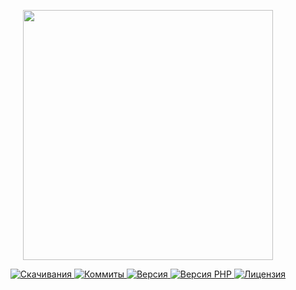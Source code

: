 <p align="center"><a href="https://www.localzet.com" target="_blank">
  <img src="https://static.localzet.com/full-localzet2.png" width="400">
</a></p>

<p align="center">
  <a href="https://packagist.org/packages/localzet/proxy">
  <img src="https://img.shields.io/packagist/dt/localzet/proxy?label=%D0%A1%D0%BA%D0%B0%D1%87%D0%B8%D0%B2%D0%B0%D0%BD%D0%B8%D1%8F" alt="Скачивания">
</a>
  <a href="https://github.com/localzet/proxy">
  <img src="https://img.shields.io/github/commit-activity/t/localzet/proxy?label=%D0%9A%D0%BE%D0%BC%D0%BC%D0%B8%D1%82%D1%8B" alt="Коммиты">
</a>
  <a href="https://packagist.org/packages/localzet/proxy">
  <img src="https://img.shields.io/packagist/v/localzet/proxy?label=%D0%92%D0%B5%D1%80%D1%81%D0%B8%D1%8F" alt="Версия">
</a>
  <a href="https://packagist.org/packages/localzet/proxy">
  <img src="https://img.shields.io/packagist/dependency-v/localzet/proxy/php?label=PHP" alt="Версия PHP">
</a>
  <a href="https://github.com/localzet/proxy">
  <img src="https://img.shields.io/github/license/localzet/proxy?label=%D0%9B%D0%B8%D1%86%D0%B5%D0%BD%D0%B7%D0%B8%D1%8F" alt="Лицензия">
</a>
</p>
